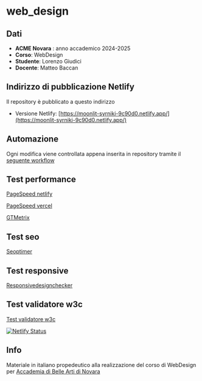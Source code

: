 # web_design

## Dati 

- __ACME Novara__ : anno accademico 2024-2025
- __Corso__: WebDesign
- __Studente__: Lorenzo Giudici
- __Docente__: Matteo Baccan

## Indirizzo di pubblicazione Netlify

Il repository è pubblicato a questo indirizzo 
- Versione Netlify: [https://moonlit-syrniki-9c90d0.netlify.app/](https://moonlit-syrniki-9c90d0.netlify.app/)

## Automazione

Ogni modifica viene controllata appena inserita in repository tramite il [seguente workflow](https://github.com/lollo0547/web_design/blob/main/.github/workflows/main.yml)

## Test performance

[PageSpeed netlify](https://pagespeed.web.dev/report?url=https%3A%2F%2Fgithub-netlify-boilerplate.netlify.app)

[PageSpeed vercel](https://pagespeed.web.dev/report?url=https%3A%2F%2Fgithub-netlify-boilerplate.vercel.app)

[GTMetrix](https://gtmetrix.com/reports/github-netlify-boilerplate.netlify.app/HMFhnoTV/?guest=1)

## Test seo

[Seoptimer](https://www.seoptimer.com/github-netlify-boilerplate.netlify.app)

## Test responsive

[Responsivedesignchecker](https://responsivedesignchecker.com/checker.php?url=https%3A%2F%2Fgithub-netlify-boilerplate.netlify.app&width=1400&height=700)

## Test validatore w3c

[Test validatore w3c](https://validator.w3.org/nu/?doc=https%3A%2F%2Fgithub-netlify-boilerplate.netlify.app)

[![Netlify Status](https://api.netlify.com/api/v1/badges/70026311-956c-41d1-819d-633391ab5ff2/deploy-status)](https://app.netlify.com/sites/github-netlify-boilerplate/deploys)

## Info

Materiale in italiano propedeutico alla realizzazione del corso di WebDesign per [Accademia di Belle Arti di Novara](http://www.acmenovara.it/)
